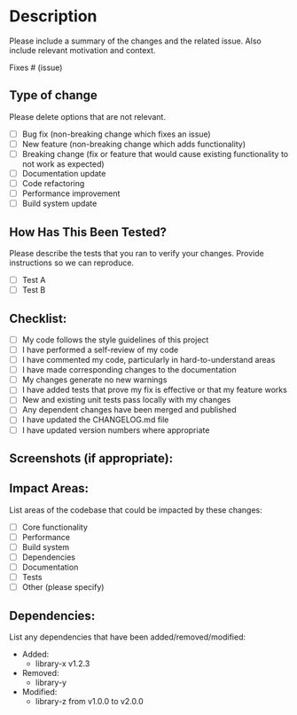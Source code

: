# Description

Please include a summary of the changes and the related issue.
Also include relevant motivation and context.

Fixes # (issue)

## Type of change

Please delete options that are not relevant.

- [ ] Bug fix (non-breaking change which fixes an issue)
- [ ] New feature (non-breaking change which adds functionality)
- [ ] Breaking change (fix or feature that would cause existing functionality to not work as expected)
- [ ] Documentation update
- [ ] Code refactoring
- [ ] Performance improvement
- [ ] Build system update

## How Has This Been Tested?

Please describe the tests that you ran to verify your changes.
Provide instructions so we can reproduce.

- [ ] Test A
- [ ] Test B

## Checklist:

- [ ] My code follows the style guidelines of this project
- [ ] I have performed a self-review of my code
- [ ] I have commented my code, particularly in hard-to-understand areas
- [ ] I have made corresponding changes to the documentation
- [ ] My changes generate no new warnings
- [ ] I have added tests that prove my fix is effective or that my feature works
- [ ] New and existing unit tests pass locally with my changes
- [ ] Any dependent changes have been merged and published
- [ ] I have updated the CHANGELOG.md file
- [ ] I have updated version numbers where appropriate

## Screenshots (if appropriate):

## Impact Areas:

List areas of the codebase that could be impacted by these changes:

- [ ] Core functionality
- [ ] Performance
- [ ] Build system
- [ ] Dependencies
- [ ] Documentation
- [ ] Tests
- [ ] Other (please specify)

## Dependencies:

List any dependencies that have been added/removed/modified:

- Added:
  - library-x v1.2.3
- Removed:
  - library-y
- Modified:
  - library-z from v1.0.0 to v2.0.0